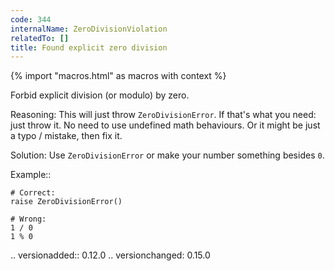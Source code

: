 ```yaml
---
code: 344
internalName: ZeroDivisionViolation
relatedTo: []
title: Found explicit zero division
---
```


{% import "macros.html" as macros with context %}

Forbid explicit division (or modulo) by zero.

Reasoning: This will just throw `ZeroDivisionError`. If that's what you
need: just throw it. No need to use undefined math behaviours. Or it
might be just a typo / mistake, then fix it.

Solution: Use `ZeroDivisionError` or make your number something besides
`0`.

Example::

    # Correct:
    raise ZeroDivisionError()
    
    # Wrong:
    1 / 0
    1 % 0

.. versionadded:: 0.12.0 .. versionchanged: 0.15.0